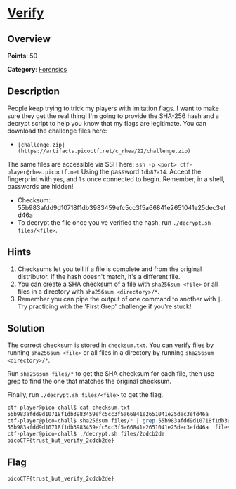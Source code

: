 # [Verify](https://play.picoctf.org/practice/challenge/450)

## Overview

**Points**: 50

**Category**: [Forensics](../)

## Description

People keep trying to trick my players with imitation flags. I want to make sure they get the real thing! I'm going to provide the SHA-256 hash and a decrypt script to help you know that my flags are legitimate.
You can download the challenge files here:
- `[challenge.zip](https://artifacts.picoctf.net/c_rhea/22/challenge.zip)`


The same files are accessible via SSH here:
`ssh -p <port> ctf-player@rhea.picoctf.net`
Using the password `1db87a14`. Accept the fingerprint with `yes`, and `ls` once connected to begin. Remember, in a shell, passwords are hidden!
- Checksum: 55b983afdd9d10718f1db3983459efc5cc3f5a66841e2651041e25dec3efd46a
- To decrypt the file once you've verified the hash, run `./decrypt.sh files/<file>`.


## Hints

1. Checksums let you tell if a file is complete and from the original distributor. If the hash doesn't match, it's a different file.
2. You can create a SHA checksum of a file with `sha256sum <file>` or all files in a directory with `sha256sum <directory>/*`.
3. Remember you can pipe the output of one command to another with `|`. Try practicing with the 'First Grep' challenge if you're stuck!

## Solution

The correct checksum is stored in `checksum.txt`. You can verify files by running `sha256sum <file>` or all files in a directory by running `sha256sum <directory>/*`. 

Run `sha256sum files/*` to get the SHA checksum for each file, then use grep to find the one that matches the original checksum. 

Finally, run `./decrypt.sh files/<file>` to get the flag. 

```bash
ctf-player@pico-chall$ cat checksum.txt 
55b983afdd9d10718f1db3983459efc5cc3f5a66841e2651041e25dec3efd46a
ctf-player@pico-chall$ sha256sum files/* | grep 55b983afdd9d10718f1db3983459efc5cc3f5a66841e2651041e25dec3efd46a
55b983afdd9d10718f1db3983459efc5cc3f5a66841e2651041e25dec3efd46a  files/2cdcb2de
ctf-player@pico-chall$ ./decrypt.sh files/2cdcb2de 
picoCTF{trust_but_verify_2cdcb2de}
```

## Flag

`picoCTF{trust_but_verify_2cdcb2de}`